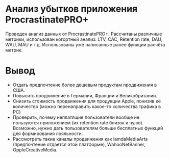 # Анализ убытков приложения ProcrastinatePRO+

Проведен анализ данных от ProcrastinatePRO+. Рассчитаны различные метрики, использован когортный анализ: LTV, CAC, Retention rate, DAU, WAU, MAU и т.д. Использованы уже написанные ранее функции расчёта метрик. 

# Вывод

- Отдать предпочтение более дешевым продуктам продвижения в США.
- Повысить продвижение в Германии, Франции и Великобритании.
- Снизить стоимость продвижения для продукции Apple, понизив её количество (можно перенаправить какое-то количества трафика в PC)
- Проверить, почему неплатящие пользователи вообще не пользуются приложением (их retention rate близок к нулю). Возможно, нужно дать пользователям больше бесплатных функций для формирования лояльности.
- Рассмотреть такие каналы продвижения как lamdaMediaArts (предпочтение отдается этой платформе), WahooNetBanner, OppleCreativeMedia.
